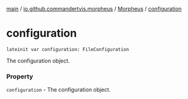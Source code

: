 [main](../../index.md) / [io.github.commandertvis.morpheus](../index.md) / [Morpheus](index.md) / [configuration](./configuration.md)

# configuration

`lateinit var configuration: FileConfiguration`

The configuration object.

### Property

`configuration` - The configuration object.